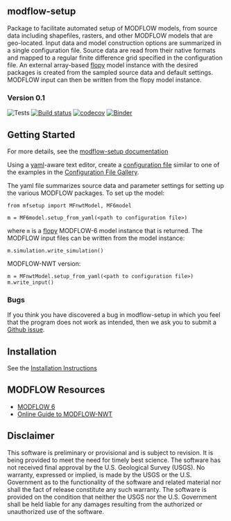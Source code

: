 
modflow-setup
-----------------------------------------------
Package to facilitate automated setup of MODFLOW models, from source data including shapefiles, rasters, and other MODFLOW models that are geo-located. Input data and model construction options are summarized in a single configuration file. Source data are read from their native formats and mapped to a regular finite difference grid specified in the configuration file. An external array-based [flopy](https://github.com/modflowpy/flopy) model instance with the desired packages is created from the sampled source data and default settings. MODFLOW input can then be written from the flopy model instance.


### Version 0.1
![Tests](https://github.com/aleaf/modflow-setup/workflows/Tests/badge.svg)
[![Build status](https://ci.appveyor.com/api/projects/status/5l11v18na9p28olh/branch/master?svg=true)](https://ci.appveyor.com/project/aleaf/modflow-setup/branch/master)
[![codecov](https://codecov.io/gh/aleaf/modflow-setup/branch/master/graph/badge.svg)](https://codecov.io/gh/aleaf/modflow-setup)
[![Binder](https://mybinder.org/badge_logo.svg)](https://mybinder.org/v2/gh/aleaf/modflow-setup/develop?urlpath=lab/tree/examples)





Getting Started
-----------------------------------------------
For more details, see the [modflow-setup documentation](https://aleaf.github.io/modflow-setup/)

Using a [yaml](https://en.wikipedia.org/wiki/YAML)-aware text editor, create a [configuration file](https://aleaf.github.io/modflow-setup/config-file.html) similar to one of the examples in the [Configuration File Gallery](https://aleaf.github.io/modflow-setup/examples.html#configuration-file-gallery).

The yaml file summarizes source data and parameter settings for setting up the various MODFLOW packages. To set up the model:

```
from mfsetup import MFnwtModel, MF6model

m = MF6model.setup_from_yaml(<path to configuration file>)
```
where `m` is a [flopy](https://github.com/modflowpy/flopy) MODFLOW-6 model instance that is returned. The MODFLOW input files can be written from the model instance:

```
m.simulation.write_simulation()
```

MODFLOW-NWT version:

```
m = MFnwtModel.setup_from_yaml(<path to configuration file>)
m.write_input()
```


### Bugs

If you think you have discovered a bug in modflow-setup in which you feel that the program does not work as intended, then we ask you to submit a [Github issue](https://github.com/aleaf/modflow-setup/labels/bug).


Installation
-----------------------------------------------
See the [Installation Instructions](https://aleaf.github.io/modflow-setup/installation.html)

MODFLOW Resources
-----------------------------------------------

+ [MODFLOW 6](https://www.usgs.gov/software/modflow-6-usgs-modular-hydrologic-model)
+ [Online Guide to MODFLOW-NWT](https://water.usgs.gov/ogw/modflow-nwt/MODFLOW-NWT-Guide/)


Disclaimer
----------

This software is preliminary or provisional and is subject to revision. It is
being provided to meet the need for timely best science. The software has not
received final approval by the U.S. Geological Survey (USGS). No warranty,
expressed or implied, is made by the USGS or the U.S. Government as to the
functionality of the software and related material nor shall the fact of release
constitute any such warranty. The software is provided on the condition that
neither the USGS nor the U.S. Government shall be held liable for any damages
resulting from the authorized or unauthorized use of the software.
